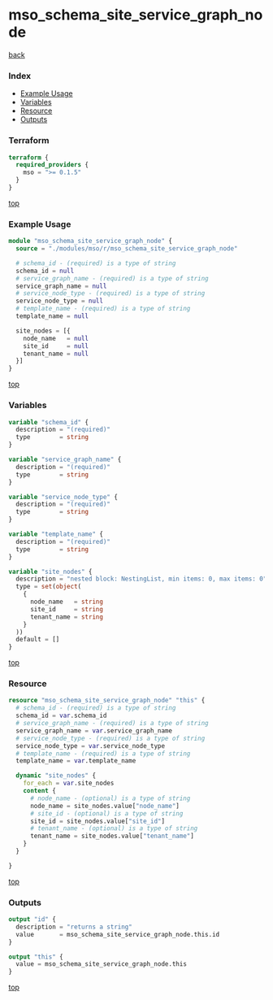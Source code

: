 # mso_schema_site_service_graph_node

[back](../mso.md)

### Index

- [Example Usage](#example-usage)
- [Variables](#variables)
- [Resource](#resource)
- [Outputs](#outputs)

### Terraform

```terraform
terraform {
  required_providers {
    mso = ">= 0.1.5"
  }
}
```

[top](#index)

### Example Usage

```terraform
module "mso_schema_site_service_graph_node" {
  source = "./modules/mso/r/mso_schema_site_service_graph_node"

  # schema_id - (required) is a type of string
  schema_id = null
  # service_graph_name - (required) is a type of string
  service_graph_name = null
  # service_node_type - (required) is a type of string
  service_node_type = null
  # template_name - (required) is a type of string
  template_name = null

  site_nodes = [{
    node_name   = null
    site_id     = null
    tenant_name = null
  }]
}
```

[top](#index)

### Variables

```terraform
variable "schema_id" {
  description = "(required)"
  type        = string
}

variable "service_graph_name" {
  description = "(required)"
  type        = string
}

variable "service_node_type" {
  description = "(required)"
  type        = string
}

variable "template_name" {
  description = "(required)"
  type        = string
}

variable "site_nodes" {
  description = "nested block: NestingList, min items: 0, max items: 0"
  type = set(object(
    {
      node_name   = string
      site_id     = string
      tenant_name = string
    }
  ))
  default = []
}
```

[top](#index)

### Resource

```terraform
resource "mso_schema_site_service_graph_node" "this" {
  # schema_id - (required) is a type of string
  schema_id = var.schema_id
  # service_graph_name - (required) is a type of string
  service_graph_name = var.service_graph_name
  # service_node_type - (required) is a type of string
  service_node_type = var.service_node_type
  # template_name - (required) is a type of string
  template_name = var.template_name

  dynamic "site_nodes" {
    for_each = var.site_nodes
    content {
      # node_name - (optional) is a type of string
      node_name = site_nodes.value["node_name"]
      # site_id - (optional) is a type of string
      site_id = site_nodes.value["site_id"]
      # tenant_name - (optional) is a type of string
      tenant_name = site_nodes.value["tenant_name"]
    }
  }

}
```

[top](#index)

### Outputs

```terraform
output "id" {
  description = "returns a string"
  value       = mso_schema_site_service_graph_node.this.id
}

output "this" {
  value = mso_schema_site_service_graph_node.this
}
```

[top](#index)